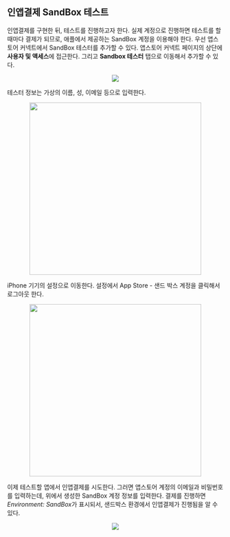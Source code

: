 ## 인앱결제 SandBox 테스트

인앱결제를 구현한 뒤, 테스트를 진행하고자 한다. 실제 계정으로 진행하면 테스트를 할 때마다 결제가 되므로, 애플에서 제공하는 SandBox 계정을 이용해야 한다. 우선 앱스토어 커넥트에서 SandBox 테스터를 추가할 수 있다. 앱스토어 커넥트 페이지의 상단에 **사용자 및 액세스**에 접근한다. 그리고 **Sandbox 테스터** 탭으로 이동해서 추가할 수 있다.

<p align="center">
<img src="https://user-images.githubusercontent.com/61190690/197767174-0df88ac7-abca-4d00-b1d3-97ebfb332dac.png">
</p>

테스터 정보는 가상의 이름, 성, 이메일 등으로 입력한다.

<p align="center">
<img src="https://user-images.githubusercontent.com/61190690/197767821-9ee6c51b-cc9e-4dd7-86a5-7bd5621c4b44.png" width="400">
</p>

iPhone 기기의 설정으로 이동한다. 설정에서 App Store - 샌드 박스 계정을 클릭해서 로그아웃 한다.

<p align="center">
<img src="https://user-images.githubusercontent.com/61190690/197769341-02f2647b-c5d8-42fc-87cf-a0c80feed39e.jpg" width="400">
</p>

이제 테스트할 앱에서 인앱결제를 시도한다. 그러면 앱스토어 계정의 이메일과 비밀번호를 입력하는데, 위에서 생성한 SandBox 계정 정보를 입력한다. 결제를 진행하면 *Environment: SandBox*가 표시되서, 샌드박스 환경에서 인앱결제가 진행됨을 알 수 있다.

<p align="center">
<img src="https://user-images.githubusercontent.com/61190690/224272282-5c144474-5152-4af4-a60e-7ab65358d4ff.jpeg">
</p>

